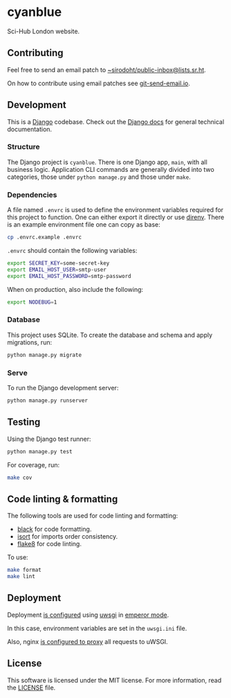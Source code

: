 # cyanblue

Sci-Hub London website.

## Contributing

Feel free to send an email patch to
[~sirodoht/public-inbox@lists.sr.ht](mailto:~sirodoht/public-inbox@lists.sr.ht).

On how to contribute using email patches see
[git-send-email.io](https://git-send-email.io/).

## Development

This is a [Django](https://www.djangoproject.com/) codebase. Check out the
[Django docs](https://docs.djangoproject.com/) for general technical
documentation.

### Structure

The Django project is `cyanblue`. There is one Django app, `main`, with all
business logic. Application CLI commands are generally divided into two
categories, those under `python manage.py` and those under `make`.

### Dependencies

A file named `.envrc` is used to define the environment variables required for
this project to function. One can either export it directly or use
[direnv](https://github.com/direnv/direnv). There is an example environment
file one can copy as base:

```sh
cp .envrc.example .envrc
```

`.envrc` should contain the following variables:

```sh
export SECRET_KEY=some-secret-key
export EMAIL_HOST_USER=smtp-user
export EMAIL_HOST_PASSWORD=smtp-password
```

When on production, also include the following:

```sh
export NODEBUG=1
```

### Database

This project uses SQLite. To create the database and schema and apply
migrations, run:

```sh
python manage.py migrate
```

### Serve

To run the Django development server:

```sh
python manage.py runserver
```

## Testing

Using the Django test runner:

```sh
python manage.py test
```

For coverage, run:

```sh
make cov
```

## Code linting & formatting

The following tools are used for code linting and formatting:

* [black](https://github.com/psf/black) for code formatting.
* [isort](https://github.com/pycqa/isort) for imports order consistency.
* [flake8](https://gitlab.com/pycqa/flake8) for code linting.

To use:

```sh
make format
make lint
```

## Deployment

Deployment [is configured](uwsgi.ini) using
[uwsgi](https://uwsgi-docs.readthedocs.io/en/latest/) in
[emperor mode](https://uwsgi.readthedocs.io/en/latest/Emperor.html).

In this case, environment variables are set in the `uwsgi.ini` file.

Also, nginx [is configured to proxy](scihublondon.org.conf) all requests to uWSGI.

## License

This software is licensed under the MIT license. For more information, read the
[LICENSE](LICENSE) file.
